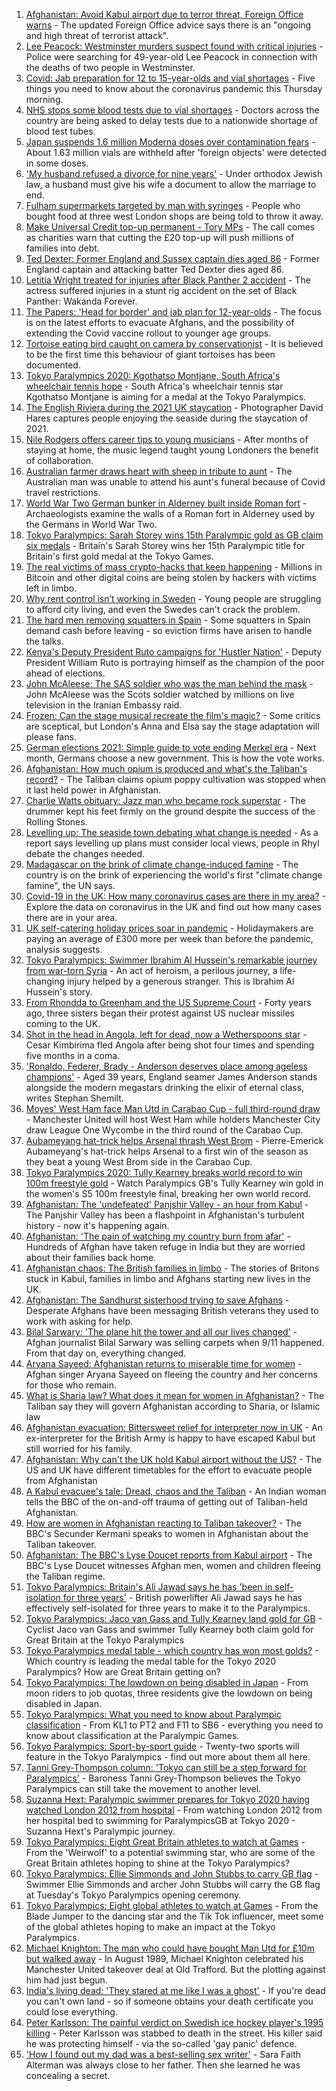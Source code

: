 1. [Afghanistan: Avoid Kabul airport due to terror threat, Foreign Office warns](https://www.bbc.co.uk/news/uk-58337632?at_medium=RSS&at_campaign=KARANGA) - The updated Foreign Office advice says there is an "ongoing and high threat of terrorist attack".
2. [Lee Peacock: Westminster murders suspect found with critical injuries](https://www.bbc.co.uk/news/uk-england-london-58337432?at_medium=RSS&at_campaign=KARANGA) - Police were searching for 49-year-old Lee Peacock in connection with the deaths of two people in Westminster.
3. [Covid: Jab preparation for 12 to 15-year-olds and vial shortages](https://www.bbc.co.uk/news/uk-58335460?at_medium=RSS&at_campaign=KARANGA) - Five things you need to know about the coronavirus pandemic this Thursday morning.
4. [NHS stops some blood tests due to vial shortages](https://www.bbc.co.uk/news/business-58324108?at_medium=RSS&at_campaign=KARANGA) - Doctors across the country are being asked to delay tests due to a nationwide shortage of blood test tubes.
5. [Japan suspends 1.6 million Moderna doses over contamination fears](https://www.bbc.co.uk/news/world-asia-58338281?at_medium=RSS&at_campaign=KARANGA) - About 1.63 million vials are withheld after 'foreign objects' were detected in some doses.
6. ['My husband refused a divorce for nine years'](https://www.bbc.co.uk/news/uk-58334745?at_medium=RSS&at_campaign=KARANGA) - Under orthodox Jewish law, a husband must give his wife a document to allow the marriage to end.
7. [Fulham supermarkets targeted by man with syringes](https://www.bbc.co.uk/news/uk-58338121?at_medium=RSS&at_campaign=KARANGA) - People who bought food at three west London shops are being told to throw it away.
8. [Make Universal Credit top-up permanent - Tory MPs](https://www.bbc.co.uk/news/uk-politics-58331179?at_medium=RSS&at_campaign=KARANGA) - The call comes as charities warn that cutting the £20 top-up will push millions of families into debt.
9. [Ted Dexter: Former England and Sussex captain dies aged 86](https://www.bbc.co.uk/sport/cricket/58337771?at_medium=RSS&at_campaign=KARANGA) - Former England captain and attacking batter Ted Dexter dies aged 86.
10. [Letitia Wright treated for injuries after Black Panther 2 accident](https://www.bbc.co.uk/news/entertainment-arts-58339625?at_medium=RSS&at_campaign=KARANGA) - The actress suffered injuries in a stunt rig accident on the set of Black Panther: Wakanda Forever.
11. [The Papers: 'Head for border' and jab plan for 12-year-olds](https://www.bbc.co.uk/news/blogs-the-papers-58337522?at_medium=RSS&at_campaign=KARANGA) - The focus is on the latest efforts to evacuate Afghans, and the possibility of extending the Covid vaccine rollout to younger age groups.
12. [Tortoise eating bird caught on camera by conservationist](https://www.bbc.co.uk/news/science-environment-58337369?at_medium=RSS&at_campaign=KARANGA) - It is believed to be the first time this behaviour of giant tortoises has been documented.
13. [Tokyo Paralympics 2020: Kgothatso Montjane, South Africa's wheelchair tennis hope](https://www.bbc.co.uk/sport/av/africa/58333522?at_medium=RSS&at_campaign=KARANGA) - South Africa's wheelchair tennis star Kgothatso Montjane is aiming for a medal at the Tokyo Paralympics.
14. [The English Riviera during the 2021 UK staycation](https://www.bbc.co.uk/news/in-pictures-58319665?at_medium=RSS&at_campaign=KARANGA) - Photographer David Hares captures people enjoying the seaside during the staycation of 2021.
15. [Nile Rodgers offers career tips to young musicians](https://www.bbc.co.uk/news/uk-england-london-58320495?at_medium=RSS&at_campaign=KARANGA) - After months of staying at home, the music legend taught young Londoners the benefit of collaboration.
16. [Australian farmer draws heart with sheep in tribute to aunt](https://www.bbc.co.uk/news/world-australia-58338661?at_medium=RSS&at_campaign=KARANGA) - The Australian man was unable to attend his aunt's funeral because of Covid travel restrictions.
17. [World War Two German bunker in Alderney built inside Roman fort](https://www.bbc.co.uk/news/world-europe-guernsey-58331065?at_medium=RSS&at_campaign=KARANGA) - Archaeologists examine the walls of a Roman fort in Alderney used by the Germans in World War Two.
18. [Tokyo Paralympics: Sarah Storey wins 15th Paralympic gold as GB claim six medals](https://www.bbc.co.uk/sport/disability-sport/58326267?at_medium=RSS&at_campaign=KARANGA) - Britain's Sarah Storey wins her 15th Paralympic title for Britain's first gold medal at the Tokyo Games.
19. [The real victims of mass crypto-hacks that keep happening](https://www.bbc.co.uk/news/technology-58331959?at_medium=RSS&at_campaign=KARANGA) - Millions in Bitcoin and other digital coins are being stolen by hackers with victims left in limbo.
20. [Why rent control isn’t working in Sweden](https://www.bbc.co.uk/news/business-58317555?at_medium=RSS&at_campaign=KARANGA) - Young people are struggling to afford city living, and even the Swedes can't crack the problem.
21. [The hard men removing squatters in Spain](https://www.bbc.co.uk/news/stories-58310532?at_medium=RSS&at_campaign=KARANGA) - Some squatters in Spain demand cash before leaving - so eviction firms have arisen to handle the talks.
22. [Kenya's Deputy President Ruto campaigns for 'Hustler Nation'](https://www.bbc.co.uk/news/world-africa-58246207?at_medium=RSS&at_campaign=KARANGA) - Deputy President William Ruto is portraying himself as the champion of the poor ahead of elections.
23. [John McAleese: The SAS soldier who was the man behind the mask](https://www.bbc.co.uk/news/uk-scotland-tayside-central-58328164?at_medium=RSS&at_campaign=KARANGA) - John McAleese was the Scots soldier watched by millions on live television in the Iranian Embassy raid.
24. [Frozen: Can the stage musical recreate the film's magic?](https://www.bbc.co.uk/news/entertainment-arts-57968594?at_medium=RSS&at_campaign=KARANGA) - Some critics are sceptical, but London's Anna and Elsa say the stage adaptation will please fans.
25. [German elections 2021: Simple guide to vote ending Merkel era](https://www.bbc.co.uk/news/world-europe-58311108?at_medium=RSS&at_campaign=KARANGA) - Next month, Germans choose a new government. This is how the vote works.
26. [Afghanistan: How much opium is produced and what's the Taliban's record?](https://www.bbc.co.uk/news/world-asia-58308494?at_medium=RSS&at_campaign=KARANGA) - The Taliban claims opium poppy cultivation was stopped when it last held power in Afghanistan.
27. [Charlie Watts obituary: Jazz man who became rock superstar](https://www.bbc.co.uk/news/entertainment-arts-22200496?at_medium=RSS&at_campaign=KARANGA) - The drummer kept his feet firmly on the ground despite the success of the Rolling Stones.
28. [Levelling up: The seaside town debating what change is needed](https://www.bbc.co.uk/news/uk-58248594?at_medium=RSS&at_campaign=KARANGA) - As a report says levelling up plans must consider local views, people in Rhyl debate the changes needed.
29. [Madagascar on the brink of climate change-induced famine](https://www.bbc.co.uk/news/world-africa-58303792?at_medium=RSS&at_campaign=KARANGA) - The country is on the brink of experiencing the world's first "climate change famine", the UN says.
30. [Covid-19 in the UK: How many coronavirus cases are there in my area?](https://www.bbc.co.uk/news/uk-51768274?at_medium=RSS&at_campaign=KARANGA) - Explore the data on coronavirus in the UK and find out how many cases there are in your area.
31. [UK self-catering holiday prices soar in pandemic](https://www.bbc.co.uk/news/business-58320668?at_medium=RSS&at_campaign=KARANGA) - Holidaymakers are paying an average of £300 more per week than before the pandemic, analysis suggests.
32. [Tokyo Paralympics: Swimmer Ibrahim Al Hussein's remarkable journey from war-torn Syria](https://www.bbc.co.uk/sport/disability-sport/58233760?at_medium=RSS&at_campaign=KARANGA) - An act of heroism, a perilous journey, a life-changing injury helped by a generous stranger. This is Ibrahim Al Hussein's story.
33. [From Rhondda to Greenham and the US Supreme Court](https://www.bbc.co.uk/news/uk-wales-58318646?at_medium=RSS&at_campaign=KARANGA) - Forty years ago, three sisters began their protest against US nuclear missiles coming to the UK.
34. [Shot in the head in Angola, left for dead, now a Wetherspoons star](https://www.bbc.co.uk/news/uk-58266180?at_medium=RSS&at_campaign=KARANGA) - Cesar Kimbirima fled Angola after being shot four times and spending five months in a coma.
35. ['Ronaldo, Federer, Brady - Anderson deserves place among ageless champions'](https://www.bbc.co.uk/sport/cricket/58334559?at_medium=RSS&at_campaign=KARANGA) - Aged 39 years, England seamer James Anderson stands alongside the modern megastars drinking the elixir of eternal class, writes Stephan Shemilt.
36. [Moyes' West Ham face Man Utd in Carabao Cup - full third-round draw](https://www.bbc.co.uk/sport/football/58337035?at_medium=RSS&at_campaign=KARANGA) - Manchester United will host West Ham while holders Manchester City draw League One Wycombe in the third round of the Carabao Cup.
37. [Aubameyang hat-trick helps Arsenal thrash West Brom](https://www.bbc.co.uk/sport/football/58252911?at_medium=RSS&at_campaign=KARANGA) - Pierre-Emerick Aubameyang's hat-trick helps Arsenal to a first win of the season as they beat a young West Brom side in the Carabao Cup.
38. [Tokyo Paralympics 2020: Tully Kearney breaks world record to win 100m freestyle gold](https://www.bbc.co.uk/sport/av/disability-sport/58340452?at_medium=RSS&at_campaign=KARANGA) - Watch Paralympics GB's Tully Kearney win gold in the women's S5 100m freestyle final, breaking her own world record.
39. [Afghanistan: The 'undefeated' Panjshir Valley - an hour from Kabul](https://www.bbc.co.uk/news/world-asia-58329527?at_medium=RSS&at_campaign=KARANGA) - The Panjshir Valley has been a flashpoint in Afghanistan's turbulent history - now it's happening again.
40. [Afghanistan: 'The pain of watching my country burn from afar'](https://www.bbc.co.uk/news/world-asia-india-58326408?at_medium=RSS&at_campaign=KARANGA) - Hundreds of Afghan have taken refuge in India but they are worried about their families back home.
41. [Afghanistan chaos: The British families in limbo](https://www.bbc.co.uk/news/uk-58327953?at_medium=RSS&at_campaign=KARANGA) - The stories of Britons stuck in Kabul, families in limbo and Afghans starting new lives in the UK.
42. [Afghanistan: The Sandhurst sisterhood trying to save Afghans](https://www.bbc.co.uk/news/uk-58317798?at_medium=RSS&at_campaign=KARANGA) - Desperate Afghans have been messaging British veterans they used to work with asking for help.
43. [Bilal Sarwary: 'The plane hit the tower and all our lives changed'](https://www.bbc.co.uk/news/world-south-asia-58071592?at_medium=RSS&at_campaign=KARANGA) - Afghan journalist Bilal Sarwary was selling carpets when 9/11 happened. From that day on, everything changed.
44. [Aryana Sayeed: Afghanistan returns to miserable time for women](https://www.bbc.co.uk/news/world-asia-58335510?at_medium=RSS&at_campaign=KARANGA) - Afghan singer Aryana Sayeed on fleeing the country and her concerns for those who remain.
45. [What is Sharia law? What does it mean for women in Afghanistan?](https://www.bbc.co.uk/news/world-27307249?at_medium=RSS&at_campaign=KARANGA) - The Taliban say they will govern Afghanistan according to Sharia, or Islamic law
46. [Afghanistan evacuation: Bittersweet relief for interpreter now in UK](https://www.bbc.co.uk/news/world-asia-58315406?at_medium=RSS&at_campaign=KARANGA) - An ex-interpreter for the British Army is happy to have escaped Kabul but still worried for his family.
47. [Afghanistan: Why can't the UK hold Kabul airport without the US?](https://www.bbc.co.uk/news/world-58305185?at_medium=RSS&at_campaign=KARANGA) - The US and UK have different timetables for the effort to evacuate people from Afghanistan
48. [A Kabul evacuee's tale: Dread, chaos and the Taliban](https://www.bbc.co.uk/news/world-asia-58318374?at_medium=RSS&at_campaign=KARANGA) - An Indian woman tells the BBC of the on-and-off trauma of getting out of Taliban-held Afghanistan.
49. [How are women in Afghanistan reacting to Taliban takeover?](https://www.bbc.co.uk/news/world-asia-58315828?at_medium=RSS&at_campaign=KARANGA) - The BBC's Secunder Kermani speaks to women in Afghanistan about the Taliban takeover.
50. [Afghanistan: The BBC's Lyse Doucet reports from Kabul airport](https://www.bbc.co.uk/news/world-asia-58300416?at_medium=RSS&at_campaign=KARANGA) - The BBC's Lyse Doucet witnesses Afghan men, women and children fleeing the Taliban regime.
51. [Tokyo Paralympics: Britain's Ali Jawad says he has 'been in self-isolation for three years'](https://www.bbc.co.uk/sport/disability-sport/58288094?at_medium=RSS&at_campaign=KARANGA) - British powerlifter Ali Jawad says he has effectively self-isolated for three years to make it to the Paralympics.
52. [Tokyo Paralympics: Jaco van Gass and Tully Kearney land gold for GB](https://www.bbc.co.uk/sport/disability-sport/58338980?at_medium=RSS&at_campaign=KARANGA) - Cyclist Jaco van Gass and swimmer Tully Kearney both claim gold for Great Britain at the Tokyo Paralympics
53. [Tokyo Paralympics medal table - which country has won most golds?](https://www.bbc.co.uk/sport/disability-sport/58267874?at_medium=RSS&at_campaign=KARANGA) - Which country is leading the medal table for the Tokyo 2020 Paralympics? How are Great Britain getting on?
54. [Tokyo Paralympics: The lowdown on being disabled in Japan](https://www.bbc.co.uk/news/disability-58256722?at_medium=RSS&at_campaign=KARANGA) - From moon riders to job quotas, three residents give the lowdown on being disabled in Japan.
55. [Tokyo Paralympics: What you need to know about Paralympic classification](https://www.bbc.co.uk/sport/disability-sport/57396986?at_medium=RSS&at_campaign=KARANGA) - From KL1 to PT2 and F11 to SB6 - everything you need to know about classification at the Paralympic Games.
56. [Tokyo Paralympics: Sport-by-sport guide](https://www.bbc.co.uk/sport/disability-sport/58228171?at_medium=RSS&at_campaign=KARANGA) - Twenty-two sports will feature in the Tokyo Paralympics - find out more about them all here.
57. [Tanni Grey-Thompson column: 'Tokyo can still be a step forward for Paralympics'](https://www.bbc.co.uk/sport/disability-sport/58266243?at_medium=RSS&at_campaign=KARANGA) - Baroness Tanni Grey-Thompson believes the Tokyo Paralympics can still take the movement to another level.
58. [Suzanna Hext: Paralympic swimmer prepares for Tokyo 2020 having watched London 2012 from hospital](https://www.bbc.co.uk/sport/disability-sport/58187268?at_medium=RSS&at_campaign=KARANGA) - From watching London 2012 from her hospital bed to swimming for ParalympicsGB at Tokyo 2020 - Suzanna Hext's Paralympic journey.
59. [Tokyo Paralympics: Eight Great Britain athletes to watch at Games](https://www.bbc.co.uk/sport/disability-sport/58126396?at_medium=RSS&at_campaign=KARANGA) - From the 'Weirwolf' to a potential swimming star, who are some of the Great Britain athletes hoping to shine at the Tokyo Paralympics?
60. [Tokyo Paralympics: Ellie Simmonds and John Stubbs to carry GB flag](https://www.bbc.co.uk/sport/disability-sport/58303759?at_medium=RSS&at_campaign=KARANGA) - Swimmer Ellie Simmonds and archer John Stubbs will carry the GB flag at Tuesday's Tokyo Paralympics opening ceremony.
61. [Tokyo Paralympics: Eight global athletes to watch at Games](https://www.bbc.co.uk/sport/disability-sport/58203418?at_medium=RSS&at_campaign=KARANGA) - From the Blade Jumper to the dancing star and the Tik Tok influencer, meet some of the global athletes hoping to make an impact at the Tokyo Paralympics.
62. [Michael Knighton: The man who could have bought Man Utd for £10m but walked away](https://www.bbc.co.uk/sport/football/58233755?at_medium=RSS&at_campaign=KARANGA) - In August 1989, Michael Knighton celebrated his Manchester United takeover deal at Old Trafford. But the plotting against him had just begun.
63. [India's living dead: 'They stared at me like I was a ghost'](https://www.bbc.co.uk/news/stories-58259497?at_medium=RSS&at_campaign=KARANGA) - If you're dead you can't own land - so if someone obtains your death certificate you could lose everything.
64. [Peter Karlsson: The painful verdict on Swedish ice hockey player's 1995 killing](https://www.bbc.co.uk/sport/ice-hockey/58101549?at_medium=RSS&at_campaign=KARANGA) - Peter Karlsson was stabbed to death in the street. His killer said he was protecting himself - via the so-called 'gay panic' defence.
65. ['How I found out my dad was a best-selling sex writer'](https://www.bbc.co.uk/news/stories-58171940?at_medium=RSS&at_campaign=KARANGA) - Sara Faith Alterman was always close to her father. Then she learned he was concealing a secret.
